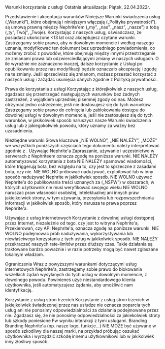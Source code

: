 Warunki korzystania z usługi Ostatnia aktualizacja: Piątek, 22.04.2022r.

Przedstawienie i akceptacja warunków Niniejsze Warunki świadczenia usług („Warunki”), które obejmują i niniejszym włączają („Polityka prywatności”), są umową prawną między Nephrite'em („my”, „nas”, „nasz”, „nasze") a tobą („ty”, Twój", „Twoje). Korzystając z naszych usług, oświadczasz, że posiadasz ukończone <13 lat oraz akceptujesz czytane warunki. Zastrzegamy sobie prawo, aby w dowolnym momencie i według naszego uznania, modyfikować ten dokument bez uprzedniego powiadomienia, co możemy zrobić z powodów, które obejmują między innymi przestrzeganie ze zmianami prawa lub odzwierciedlającymi zmiany w naszych usługach. O ile wyraźnie nie zaznaczono inaczej, dalsze korzystanie z Usługi po opublikowaniu przez nas modyfikacji będzie oznaczało akceptację i zgodę na te zmiany. Jeśli sprzeciwisz się zmianom, możesz przestać korzystać z naszych usług i zażądać usunięcia danych zgodnie z Polityką prywatności.

Prawa do korzystania z usługi Korzystając z którejkolwiek z naszych usług, zgadzasz się przestrzegać następujących warunków bez żadnych zastrzeżeń, z wyjątkiem uprzedniej pisemnej zgody od nas. Możesz otrzymać jedno ostrzeżenie, jeśli nie dostosujesz się do tych warunków. Zastrzegamy sobie prawo do cofnięcia lub zablokowania dostępu do dowolnej usługi w dowolnym momencie, jeśli nie zastosujesz się do tych warunków, w jakikolwiek sposób naruszysz nasze Warunki świadczenia usług lub z jakiegokolwiek powodu, który uznamy za ważny bez uzasadnienia.

Niezbędne warunki Słowa kluczowe „NIE WOLNO”, „NIE NALEŻY”, „MOŻE” we wszystkich poniższych częściach tego dokumentu należy interpretować zgodnie z . Używając Nephrite'a Zapraszanie, używanie i uczestnictwo w serwerach z Nephriteem oznacza zgodę na poniższe warunki. NIE NALEŻY automatyzować korzystania z bota NIE NALEŻY spamować wiadomości, które triggerują bota, bez względu na to, czy jest to sprzeczne z zasadami bota, czy nie. NIE WOLNO próbować nadużywać, exploitować lub w inny sposób nadużywać Nephrite w jakikolwiek sposób. NIE WOLNO używać Nephrite'a do publikowania treści uznanych za („NSFW”) w obszarach, w których użytkownik nie musi weryfikować swojego wieku NIE WOLNO naruszać praw własności osobistej, intelektualnej ani innych praw jakiejkolwiek strony, w tym używania, przesyłania lub rozpowszechniania informacji w jakikolwiek sposób, który narusza te prawa poprzez Nephrite'a.

Używając z usług internetowych Korzystanie z dowolnej usługi dostępnej przez Internet, niezależnie od tego, czy jest to witryna Nephrite'a, Przekierowań, czy API Nephrite'a, oznacza zgodę na poniższe warunki. NIE WOLNO podejmować prób nadużywania, wykorzystywania lub niewłaściwego korzystania z tych usług w jakikolwiek sposób. NIE NALEŻY przekraczać naszych rate-limitów przez dłuższy czas. Takie działania są traktowane bardzo poważnie i w razie potrzeby mogą być nawet zgłaszane lokalnym władzom.

Ograniczenia Wraz z powyższymi warunkami dotyczącymi usług internetowych Nephrite'a, zastrzegamy sobie prawo do blokowania wszelkich żądań wysyłanych do tych usług w dowolnym momencie, z dowolnego powodu. Powinieneś użyć niestandardowego klienta użytkownika, jeśli automatyzujesz żądania, aby umożliwić nam identyfikację.

Korzystanie z usług stron trzecich Korzystanie z usług stron trzecich w jakiejkolwiek świadczonej przez nas usłudze nie oznacza poparcia tych usług ani nie ponosimy odpowiedzialności za działania podejmowane przez nie. Zgadzasz się, że nie ponosimy odpowiedzialności za jakiekolwiek straty lub szkody poniesione Fw wyniku interakcji z tymi usługami. Branding Branding Nephrite'a (np. nasze logo, funkcje...) NIE MOŻE być używane w sposób szkodliwy dla naszej marki, na przykład próbując oszukać użytkownika i wyrządzić szkodę innemu użytkownikowi lub w jakikolwiek inny złośliwy sposób.
